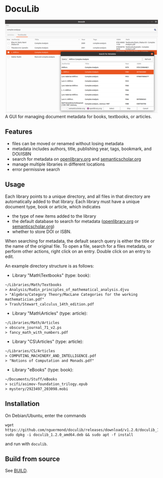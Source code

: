 # DocuLib
![screenshot.png](/icons/screenshot.png)
A GUI for managing document metadata for books, textbooks, or articles.

## Features
* files can be moved or renamed without losing metadata
* metadata includes authors, title, publishing year, tags, bookmark, and DOI/ISBN
* search for metadata on [openlibrary.org](https://openlibrary.org/) and [semanticscholar.org](https://www.semanticscholar.org/)
* manage multiple libraries in different locations
* error permissive search

## Usage
Each library points to a unique directory, and all files in that directory are automatically added to that library. Each library must have a unique document type, book or article, which indicates
* the type of new items added to the library
* the default database to search for metadata ([openlibrary.org](https://openlibrary.org/) or [semanticscholar.org](https://www.semanticscholar.org/))
* whether to store DOI or ISBN.

When searching for metadata, the default search query is either the title or the name of the original file. To open a file, search for a files metadata, or perform other actions, right click on an entry. Double click on an entry to edit.

An example directory structure is as follows:
* Library "Math\Textbooks" (type: book):
```
~/Libraries/Math/Textbooks
> Analysis/Rudin_principles_of_mathematical_analysis.djvu
> "Algebra/Category Theory/MacLane Categories for the working mathematician.pdf"
> Trash/Stewart_calculus_14th_edition.pdf
```
* Library "Math\Articles" (type: article):
```
~/Libraries/Math/Articles
> obscure_journal_71_v2.ps
> fancy_math_with_numbers.pdf
```
* Library "CS\Articles" (type: article):
```
~/Libraries/CS/Articles
> COMPUTING_MACHINERY_AND_INTELLIGENCE.pdf
> "Notions of Computation and Monads.pdf"
```
* Library "eBooks" (type: book):
```
~/Documents/Stuff/eBooks
> scifi/asimov-foundation_trilogy.epub
> mystery/2923497_203098.mobi
```

## Installation
On Debian/Ubuntu, enter the commands
```
wget https://github.com/nguermond/doculib/releases/download/v1.2.0/doculib_1.2.0_amd64.deb
sudo dpkg -i doculib_1.2.0_amd64.deb && sudo apt -f install
```
and run with `doculib`.

## Build from source
See [BUILD](./BUILD.md).